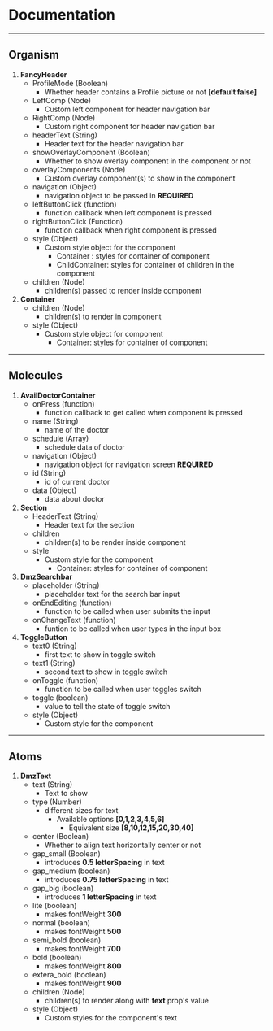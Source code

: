 # Documentation

---

## Organism

1. **FancyHeader**
    - ProfileMode (Boolean)
        - Whether header contains a Profile picture or not **[default false]**
    - LeftComp (Node)
        - Custom left component for header navigation bar
    - RightComp (Node)
        - Custom right component for header navigation bar
    - headerText (String)
        - Header text for the header navigation bar
    - showOverlayComponent (Boolean)
        - Whether to show overlay component in the component or not
    - overlayComponents (Node)
        - Custom overlay component(s) to show in the component
    - navigation (Object)
        - navigation object to be passed in **REQUIRED**
    - leftButtonClick (function)
        - function callback when left component is pressed
    - rightButtonClick (Function)
        - function callback when right component is pressed
    - style (Object)
        - Custom style object for the component
            - Container : styles for container of component
            - ChildContainer: styles for container of children in the component
    - children (Node)
        - children(s) passed to render inside component
1. **Container**
    - children (Node)
        - children(s) to render in component
    - style (Object)
        - Custom style object for component
            - Container: styles for container of component

---

## Molecules

1. **AvailDoctorContainer**
    - onPress (function)
        - function callback to get called when component is pressed
    - name (String)
        - name of the doctor
    - schedule (Array)
        - schedule data of doctor
    - navigation (Object)
        - navigation object for navigation screen **REQUIRED**
    - id (String)
        - id of current doctor
    - data (Object)
        - data about doctor
1. **Section**
    - HeaderText (String)
        - Header text for the section
    - children
        - children(s) to be render inside component
    - style
        - Custom style for the component
            - Container: styles for container of component
1. **DmzSearchbar**
    - placeholder (String)
        - placeholder text for the search bar input
    - onEndEditing (function)
        - function to be called when user submits the input
    - onChangeText (function)
        - funtion to be called when user types in the input box
1. **ToggleButton**
    - text0 (String)
        - first text to show in toggle switch
    - text1 (String)
        - second text to show in toggle switch
    - onToggle (function)
        - function to be called when user toggles switch
    - toggle (boolean)
        - value to tell the state of toggle switch
    - style (Object)
        - Custom style for the component

---

## Atoms

1. **DmzText**
    - text (String)
        - Text to show
    - type (Number)
        - different sizes for text
            - Available options **[0,1,2,3,4,5,6]**
                - Equivalent size **[8,10,12,15,20,30,40]**
    - center (Boolean)
        - Whether to align text horizontally center or not
    - gap_small (Boolean)
        - introduces **0.5 letterSpacing** in text
    - gap_medium (boolean)
        - introduces **0.75 letterSpacing** in text
    - gap_big (boolean)
        - introduces **1 letterSpacing** in text
    - lite (boolean)
        - makes fontWeight **300**
    - normal (boolean)
        - makes fontWeight **500**
    - semi_bold (boolean)
        - makes fontWeight **700**
    - bold (boolean)
        - makes fontWeight **800**
    - extera_bold (boolean)
        - makes fontWeight **900**
    - children (Node)
        - children(s) to render along with **text** prop's value
    - style (Object)
        - Custom styles for the component's text
